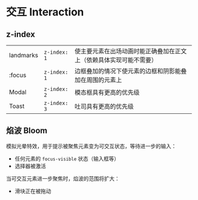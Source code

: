 # 交互 Interaction

## z-index

|           |              |                                                                    |
| --------- | ------------ | ------------------------------------------------------------------ |
| landmarks | `z-index: 1` | 使主要元素在出场动画时能正确叠加在正文上（依赖具体实现可能不需要） |
| :focus    | `z-index: 1` | 边框叠加的情况下使元素的边框和阴影能叠加在周围的元素上             |
| Modal     | `z-index: 2` | 模态框具有更高的优先级                                             |
| Toast     | `z-index: 3` | 吐司具有更高的优先级                                               |

## 焰波 Bloom

模拟光晕特效，用于提示被聚焦元素变为可交互状态，等待进一步的输入：

- 任何元素的 `focus-visible` 状态（输入框等）
- 选择器被激活

当可交互元素进一步聚焦时，焰波的范围将扩大：

- 滑块正在被拖动
